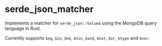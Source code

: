 # serde_json_matcher

Implements a matcher for `serde_json::Value`s using the MongoDB query language in Rust.

Currently supports `$eq`, `$in`, `$ne`, `$nin`, `$and`, `$not`, `$or`, `$type` and `$nor`.
